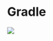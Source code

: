 # Gradle

[![](https://jitpack.io/v/zj565061763/compose-webview.svg)](https://jitpack.io/#zj565061763/comopse-webview)